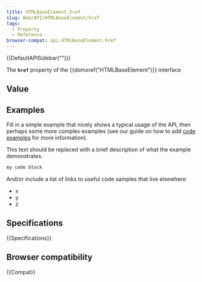 ```yaml
---
title: HTMLBaseElement.href
slug: Web/API/HTMLBaseElement/href
tags:
  - Property
  - Reference
browser-compat: api.HTMLBaseElement.href
---
```

{{DefaultAPISidebar("")}}

The **`href`** property of the {{domxref("HTMLBaseElement")}} interface 

## Value



## Examples

Fill in a simple example that nicely shows a typical usage of the API, then perhaps some more complex examples (see our guide on how to add [code examples](/en-US/docs/MDN/Contribute/Structures/Code_examples) for more information).

This text should be replaced with a brief description of what the example demonstrates.

```js
my code block
```

And/or include a list of links to useful code samples that live elsewhere:

*   x
*   y
*   z

## Specifications

{{Specifications}}

## Browser compatibility

{{Compat}}


